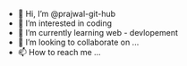 - 👋 Hi, I’m @prajwal-git-hub
- 👀 I’m interested in coding
- 🌱 I’m currently learning web - devlopement
- 💞️ I’m looking to collaborate on ...
- 📫 How to reach me ...

<!---
prajwal-git-hub/prajwal-git-hub is a ✨ special ✨ repository because its `README.md` (this file) appears on your GitHub profile.
You can click the Preview link to take a look at your changes.
--->
